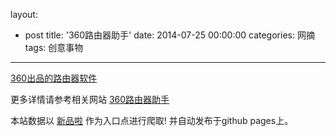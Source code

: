 layout: 
  - post 
title: '360路由器助手' 
date: 2014-07-25 00:00:00 
categories: 网摘 
tags: 创意事物 
---

<a href="http://xinpinla.com/product/278" title="查看产品详情">
								360出品的路由器软件							</a>  

更多详情请参考相关网站 [360路由器助手](http://iwifi.360.cn/)  

本站数据以 [新品啦](http://xinpinla.com/) 作为入口点进行爬取! 并自动发布于github pages上。  
